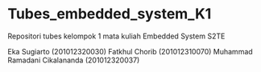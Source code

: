 # Tubes_embedded_system_K1
Repositori tubes kelompok 1 mata kuliah Embedded System S2TE

Eka Sugiarto (201012320030)
Fatkhul Chorib (201012310070)
Muhammad Ramadani Cikalananda (201012320037)